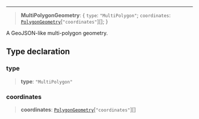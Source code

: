 ***

> **MultiPolygonGeometry**: \{ `type`: `"MultiPolygon"`; `coordinates`: [`PolygonGeometry`](PolygonGeometry.md)\[`"coordinates"`]\[]; }

A GeoJSON-like multi-polygon geometry.

## Type declaration

### type

> **type**: `"MultiPolygon"`

### coordinates

> **coordinates**: [`PolygonGeometry`](PolygonGeometry.md)\[`"coordinates"`]\[]

